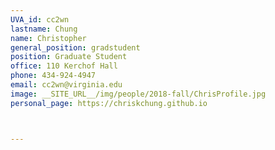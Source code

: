 ```yaml
---
UVA_id: cc2wn
lastname: Chung
name: Christopher
general_position: gradstudent
position: Graduate Student
office: 110 Kerchof Hall
phone: 434-924-4947
email: cc2wn@virginia.edu
image: __SITE_URL__/img/people/2018-fall/ChrisProfile.jpg
personal_page: https://chriskchung.github.io



---
```

